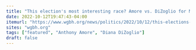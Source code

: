 ```yaml
---
title: "This election's most interesting race? Amore vs. DiZoglio for Mass. Auditor"
date: 2022-10-12T19:47:43-04:00
itemurl: "https://www.wgbh.org/news/politics/2022/10/12/this-elections-most-interesting-race-amore-vs-dizoglio-for-mass-auditor"
sites: "wgbh.org"
tags: ["featured", "Anthony Amore", "Diana DiZoglio"]
draft: false
---
```


